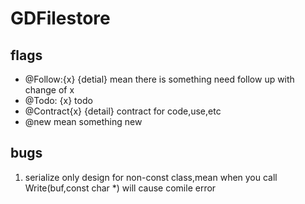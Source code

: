 # GDFilestore

## flags

* @Follow:{x} {detial}		mean there is something need follow up with change of x
* @Todo: {x}  todo
* @Contract{x} {detail}		contract for code,use,etc
* @new						mean something new


## bugs

1. serialize only design for non-const class,mean when you call Write(buf,const char *) will cause comile error